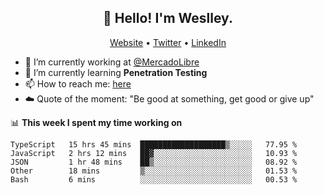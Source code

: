 <h2 align="center">👋 Hello! I'm Weslley.</h2>
<p align="center">
  <a href="http://weslleyneri.com.br">Website</a> •
  <a href="https://twitter.com/Weslley_Neri">Twitter</a> •
  <a href="https://www.linkedin.com/in/weslley-neri-3658908b">LinkedIn</a>
</p>


- 🔭 I’m currently working at [@MercadoLibre](https://github.com/mercadolibre)
- 🌱 I’m currently learning **Penetration Testing**
- 📫 How to reach me: [here](mailto:weslley39@gmail.com)
- ☁️ Quote of the moment: "Be good at something, get good or give up"

📊 **This week I spent my time working on**
<!--START_SECTION:waka-->
```text
TypeScript   15 hrs 45 mins  ███████████████████▒░░░░░   77.95 % 
JavaScript   2 hrs 12 mins   ██▓░░░░░░░░░░░░░░░░░░░░░░   10.93 % 
JSON         1 hr 48 mins    ██▒░░░░░░░░░░░░░░░░░░░░░░   08.92 % 
Other        18 mins         ▒░░░░░░░░░░░░░░░░░░░░░░░░   01.53 % 
Bash         6 mins          ░░░░░░░░░░░░░░░░░░░░░░░░░   00.53 % 
```
<!--END_SECTION:waka-->

<!-- Inspired by https://github.com/gruselhaus/gruselhaus -->